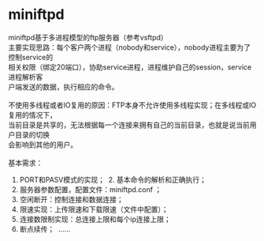 # miniftpd
  miniftpd基于多进程模型的ftp服务器（参考vsftpd）</br>
主要实现思路：每个客户两个进程（nobody和service），nobody进程主要为了控制service的</br>
  相关权限（绑定20端口），协助service进程，进程维护自己的session，service进程解析客</br>
  户端发送的数据，执行相应的命令。</br>
  </br>
不使用多线程或者IO复用的原因：FTP本身不允许使用多线程实现；在多线程或IO复用的情况下，</br>
  当前目录是共享的，无法根据每一个连接来拥有自己的当前目录，也就是说当前用户目录的切换</br>
  会影响到其他的用户。</br>
  </br>
基本需求：
  1. PORT和PASV模式的实现；
  2. 基本命令的解析和正确执行；
  3. 服务器参数配置，配置文件：miniftpd.conf ；
  4. 空闲断开：控制连接和数据连接；
  5. 限速实现：上传限速和下载限速（文件中配置）；
  6. 连接数限制实现：总连接上限和每个ip连接上限；
  7. 断点续传；
  ......
